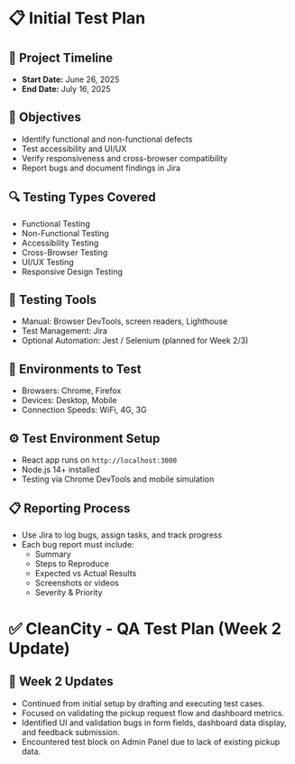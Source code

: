 # 📋 Initial Test Plan

## 📅 Project Timeline
- **Start Date:** June 26, 2025
- **End Date:** July 16, 2025

## 🎯 Objectives
- Identify functional and non-functional defects
- Test accessibility and UI/UX
- Verify responsiveness and cross-browser compatibility
- Report bugs and document findings in Jira

## 🔍 Testing Types Covered
- Functional Testing
- Non-Functional Testing
- Accessibility Testing
- Cross-Browser Testing
- UI/UX Testing
- Responsive Design Testing

## 🧪 Testing Tools
- Manual: Browser DevTools, screen readers, Lighthouse
- Test Management: Jira
- Optional Automation: Jest / Selenium (planned for Week 2/3)

## 🔧 Environments to Test
- Browsers: Chrome, Firefox
- Devices: Desktop, Mobile
- Connection Speeds: WiFi, 4G, 3G

## ⚙️ Test Environment Setup
- React app runs on `http://localhost:3000`
- Node.js 14+ installed
- Testing via Chrome DevTools and mobile simulation

## 📋 Reporting Process
- Use Jira to log bugs, assign tasks, and track progress
- Each bug report must include:
  - Summary
  - Steps to Reproduce
  - Expected vs Actual Results
  - Screenshots or videos
  - Severity & Priority

# ✅ CleanCity - QA Test Plan (Week 2 Update)

## 🔄 Week 2 Updates
- Continued from initial setup by drafting and executing test cases.
- Focused on validating the pickup request flow and dashboard metrics.
- Identified UI and validation bugs in form fields, dashboard data display, and feedback submission.
- Encountered test block on Admin Panel due to lack of existing pickup data.
